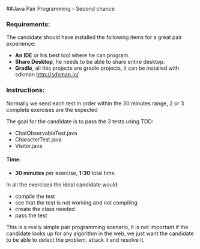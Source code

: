 ##Java Pair Programming - Second chance

### Requirements:
The candidate should have installed the following items for a great pair experience:

- **An IDE** or his best tool where he can program.
- **Share Desktop**, he needs to be able to share entire desktop.
- **Gradle**, all this projects are gradle projects, it can be installed with sdkman http://sdkman.io/

### Instructions:
Normally we send each test in order within the 30 minutes range, 2 or 3 complete exercises are the expected 

The goal for the candidate is to pass the 3 tests using TDD:

- ChatObservableTest.java
- CharacterTest.java
- Visitor.java

#### Time:
- **30 minutes** per exercise, **1:30** total time.

In all the exercises the ideal candidate would:

- compile the test
- see that the test is not working and not compiling
- create the class needed
- pass the test

This is a really simple pair programming scenario, it is not important if the candidate looks up for any algorithm in the web, we just want the candidate to be able to detect the problem, attack it and resolve it.